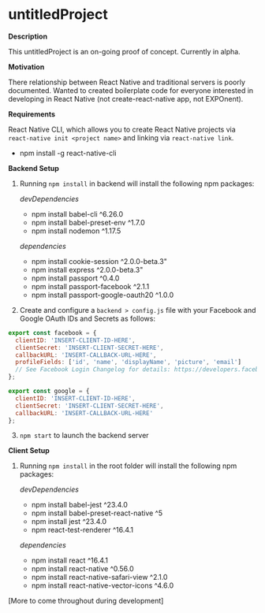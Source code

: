 # untitledProject

**Description**

This untitledProject is an on-going proof of concept. Currently in alpha.

**Motivation**

There relationship between React Native and traditional servers is poorly documented. Wanted to created boilerplate code for everyone interested in developing in React Native (not create-react-native app, not EXPOnent).

**Requirements**

  React Native CLI, which allows you to create React Native projects via `react-native init <project name>` and linking via `react-native link`.
  * npm install -g react-native-cli

**Backend Setup**

1) Running `npm install` in backend will install the following npm packages:

    *devDependencies*
    * npm install babel-cli ^6.26.0
    * npm install babel-preset-env ^1.7.0
    * npm install nodemon ^1.17.5

    *dependencies*
    * npm install cookie-session ^2.0.0-beta.3"
    * npm install express ^2.0.0-beta.3"
    * npm install passport ^0.4.0
    * npm install passport-facebook ^2.1.1
    * npm install passport-google-oauth20 ^1.0.0

2) Create and configure a `backend > config.js` file with your Facebook and Google OAuth IDs and Secrets as follows:

``` config.js
export const facebook = {
  clientID: 'INSERT-CLIENT-ID-HERE',
  clientSecret: 'INSERT-CLIENT-SECRET-HERE',
  callbackURL: 'INSERT-CALLBACK-URL-HERE',
  profileFields: ['id', 'name', 'displayName', 'picture', 'email']
  // See Facebook Login Changelog for details: https://developers.facebook.com/docs/facebook-login/changelog
};

export const google = {
  clientID: 'INSERT-CLIENT-ID-HERE',
  clientSecret: 'INSERT-CLIENT-SECRET-HERE',
  callbackURL: 'INSERT-CALLBACK-URL-HERE'
};
```

3) `npm start` to launch the backend server

**Client Setup**

1) Running `npm install` in the root folder will install the following npm packages:

    *devDependencies*
    * npm install babel-jest ^23.4.0
    * npm install babel-preset-react-native ^5
    * npm install jest ^23.4.0
    * npm react-test-renderer ^16.4.1

    *dependencies*
    * npm install react ^16.4.1
    * npm install react-native ^0.56.0
    * npm install react-native-safari-view ^2.1.0
    * npm install react-native-vector-icons ^4.6.0

[More to come throughout during development]




